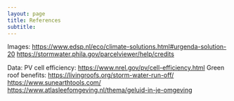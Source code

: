 ```yaml
---
layout: page
title: References
subtitle:
---
```


Images:
https://www.edsp.nl/eco/climate-solutions.html#urgenda-solution-20
https://stormwater.phila.gov/parcelviewer/help/credits


Data:
PV cell efficiency: https://www.nrel.gov/pv/cell-efficiency.html
Green roof benefits: https://livingroofs.org/storm-water-run-off/
https://www.sunearthtools.com/
https://www.atlasleefomgeving.nl/thema/geluid-in-je-omgeving
